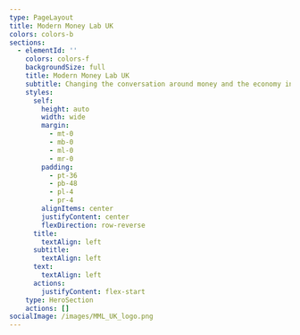```yaml
---
type: PageLayout
title: Modern Money Lab UK
colors: colors-b
sections:
  - elementId: ''
    colors: colors-f
    backgroundSize: full
    title: Modern Money Lab UK
    subtitle: Changing the conversation around money and the economy in the UK
    styles:
      self:
        height: auto
        width: wide
        margin:
          - mt-0
          - mb-0
          - ml-0
          - mr-0
        padding:
          - pt-36
          - pb-48
          - pl-4
          - pr-4
        alignItems: center
        justifyContent: center
        flexDirection: row-reverse
      title:
        textAlign: left
      subtitle:
        textAlign: left
      text:
        textAlign: left
      actions:
        justifyContent: flex-start
    type: HeroSection
    actions: []
socialImage: /images/MML_UK_logo.png
---
```

